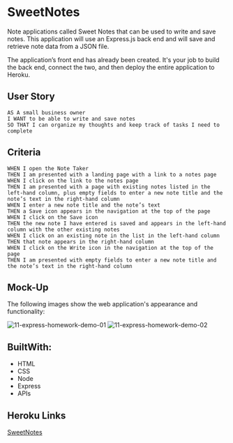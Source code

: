 # SweetNotes
Note applications called Sweet Notes that can be used to write and save notes. This application will use an Express.js back end and will save and retrieve note data from a JSON file.

The application’s front end has already been created. It's your job to build the back end, connect the two, and then deploy the entire application to Heroku.


## User Story

```
AS A small business owner
I WANT to be able to write and save notes
SO THAT I can organize my thoughts and keep track of tasks I need to complete
```


## Criteria

```
WHEN I open the Note Taker
THEN I am presented with a landing page with a link to a notes page
WHEN I click on the link to the notes page
THEN I am presented with a page with existing notes listed in the left-hand column, plus empty fields to enter a new note title and the note’s text in the right-hand column
WHEN I enter a new note title and the note’s text
THEN a Save icon appears in the navigation at the top of the page
WHEN I click on the Save icon
THEN the new note I have entered is saved and appears in the left-hand column with the other existing notes
WHEN I click on an existing note in the list in the left-hand column
THEN that note appears in the right-hand column
WHEN I click on the Write icon in the navigation at the top of the page
THEN I am presented with empty fields to enter a new note title and the note’s text in the right-hand column
```


## Mock-Up

The following images show the web application's appearance and functionality: 

![11-express-homework-demo-01](https://user-images.githubusercontent.com/71304781/102440189-a0e65b80-3fd4-11eb-841f-98f92af9209d.png)
![11-express-homework-demo-02](https://user-images.githubusercontent.com/71304781/102440290-d55a1780-3fd4-11eb-9f3e-fc2c958b6ff3.png)


## BuiltWith:

* HTML
* CSS
* Node
* Express
* APIs

## Heroku Links
[SweetNotes](https://sweetnote.herokuapp.com/.)


